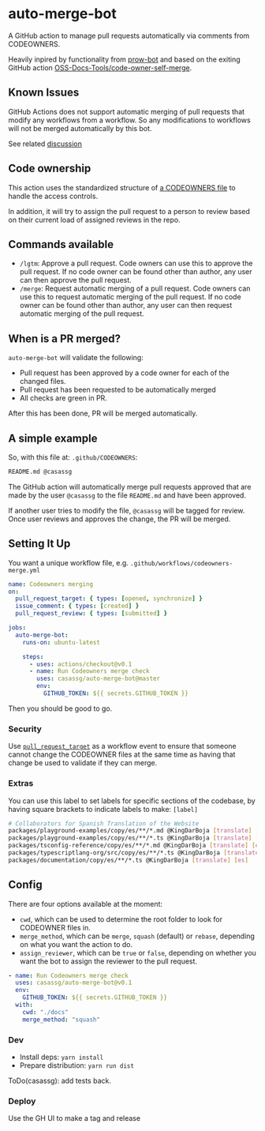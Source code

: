 # auto-merge-bot

A GitHub action to manage pull requests automatically via comments from CODEOWNERS.

Heavily inpired by functionality from [prow-bot](https://github.com/kubernetes/test-infra/tree/master/prow) and based on the exiting GitHub action
[OSS-Docs-Tools/code-owner-self-merge](https://github.com/OSS-Docs-Tools/code-owner-self-merge).

## Known Issues

GitHub Actions does not support automatic merging of pull requests that modify any workflows from a workflow. 
So any modifications to workflows will not be merged automatically by this bot.

See related [discussion](https://github.community/t/github-action-resource-not-accessible-by-integration/16034)

## Code ownership

This action uses the standardized structure of [a CODEOWNERS file](https://github.blog/2017-07-06-introducing-code-owners/) to handle the access controls.

In addition, it will try to assign the pull request to a person to review based on their current load of assigned reviews in the repo.

## Commands available

- `/lgtm`: Approve a pull request. Code owners can use this to approve the pull request. If no code owner can be found other than author, any user can then approve the pull request.
- `/merge`: Request automatic merging of a pull request. Code owners can use this to request automatic merging of the pull request. If no code owner can be found other than author, any user can then request automatic merging of the pull request.

## When is a PR merged?

`auto-merge-bot` will validate the following:

- Pull request has been approved by a code owner for each of the changed files.
- Pull request has been requested to be automatically merged
- All checks are green in PR.

After this has been done, PR will be merged automatically.

## A simple example

So, with this file at: `.github/CODEOWNERS`:

```sh
README.md @casassg
```

The GitHub action will automatically merge pull requests approved that are made by the user `@casassg` to the file `README.md` and have been approved.

If another user tries to modify the file, `@casassg` will be tagged for review. Once user reviews and approves the change, the PR will be merged.

## Setting It Up

You want a unique workflow file, e.g. `.github/workflows/codeowners-merge.yml`

```yml
name: Codeowners merging
on:
  pull_request_target: { types: [opened, synchronize] }
  issue_comment: { types: [created] }
  pull_request_review: { types: [submitted] }

jobs:
  auto-merge-bot:
    runs-on: ubuntu-latest

    steps:
      - uses: actions/checkout@v0.1
      - name: Run Codeowners merge check
        uses: casassg/auto-merge-bot@master
        env:
          GITHUB_TOKEN: ${{ secrets.GITHUB_TOKEN }}
```

Then you should be good to go.

### Security

Use [`pull_request_target`](https://github.blog/2020-08-03-github-actions-improvements-for-fork-and-pull-request-workflows/) as a workflow event to ensure that someone cannot change the CODEOWNER files at the same time as having that change be used to validate if they can merge.

### Extras

You can use this label to set labels for specific sections of the codebase, by having square brackets to indicate labels to make: `[label]`

```sh
# Collaborators for Spanish Translation of the Website
packages/playground-examples/copy/es/**/*.md @KingDarBoja [translate] [es]
packages/playground-examples/copy/es/**/*.ts @KingDarBoja [translate] [es]
packages/tsconfig-reference/copy/es/**/*.md @KingDarBoja [translate] [es]
packages/typescriptlang-org/src/copy/es/**/*.ts @KingDarBoja [translate] [es]
packages/documentation/copy/es/**/*.ts @KingDarBoja [translate] [es]
```

## Config

There are four options available at the moment:

- `cwd`, which can be used to determine the root folder to look for CODEOWNER files in.
- `merge_method`, which can be `merge`, `squash` (default) or `rebase`, depending on what you want the action to do.
- `assign_reviewer`, which can be `true` or `false`, depending on whether you want the bot to assign the reviewer to the pull request.

```yml
- name: Run Codeowners merge check
  uses: casassg/auto-merge-bot@v0.1
  env:
    GITHUB_TOKEN: ${{ secrets.GITHUB_TOKEN }}
  with:
    cwd: "./docs"
    merge_method: "squash"
```

### Dev

- Install deps: `yarn install`
- Prepare distribution: `yarn run dist`

ToDo(casassg): add tests back.

<!-- Use `npx jest --watch` to run tests. -->

### Deploy

Use the GH UI to make a tag and release
